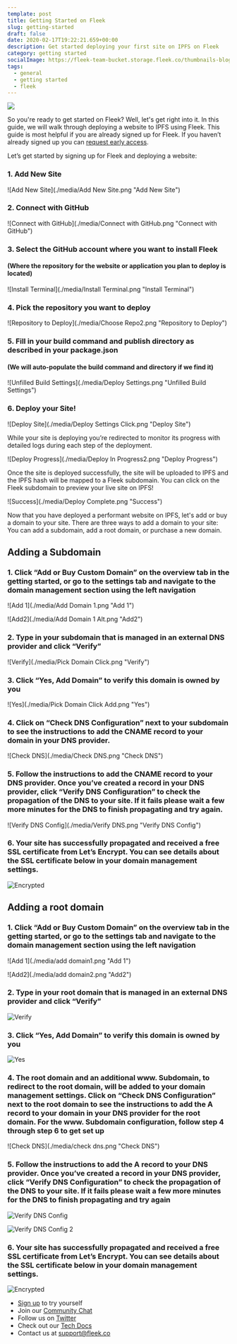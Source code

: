 ```yaml
---
template: post
title: Getting Started on Fleek
slug: getting-started
draft: false
date: 2020-02-17T19:22:21.659+00:00
description: Get started deploying your first site on IPFS on Fleek
category: getting started
socialImage: https://fleek-team-bucket.storage.fleek.co/thumbnails-blog/getting-started.png
tags:
  - general
  - getting started
  - fleek
---
```


![](https://fleek-team-bucket.storage.fleek.co/thumbnails-blog/getting-started.png)

So you're ready to get started on Fleek? Well, let's get right into it. In this guide, we will walk through deploying a website to IPFS using Fleek. This guide is most helpful if you are already signed up for Fleek. If you haven’t already signed up you can [request early access](https://terminalbeta.typeform.com/to/kionHH).

Let’s get started by signing up for Fleek and deploying a website:

### 1. Add New Site

![Add New Site](./media/Add New Site.png "Add New Site")

### 2. Connect with GitHub

![Connect with GitHub](./media/Connect with GitHub.png "Connect with GitHub")

### 3. **Select the GitHub account where you want to install Fleek**

#### **(Where the repository for the website or application you plan to deploy is located)**

![Install Terminal](./media/Install Terminal.png "Install Terminal")

### 4. **Pick the repository you want to deploy**

![Repository to Deploy](./media/Choose Repo2.png "Repository to Deploy")

### **5**. **Fill in your build command and publish directory as described in your package.json**

#### (We will auto-populate the build command and directory if we find it)

![Unfilled Build Settings](./media/Deploy Settings.png "Unfilled Build Settings")

### **6**. **Deploy your Site!**

![Deploy Site](./media/Deploy Settings Click.png "Deploy Site")

While your site is deploying you’re redirected to monitor its progress with detailed logs during each step of the deployment.

![Deploy Progress](./media/Deploy In Progress2.png "Deploy Progress")

Once the site is deployed successfully, the site will be uploaded to IPFS and the IPFS hash will be mapped to a Fleek subdomain. You can click on the Fleek subdomain to preview your live site on IPFS!

![Success](./media/Deploy Complete.png "Success")

Now that you have deployed a performant website on IPFS, let's add or buy a domain to your site. There are three ways to add a domain to your site: You can add a subdomain, add a root domain, or purchase a new domain.

## Adding a Subdomain

### 1. **Click “Add or Buy Custom Domain” on the overview tab in the getting started, or go to the settings tab and navigate to the domain management section using the left navigation**

![Add 1](./media/Add Domain 1.png "Add 1")

![Add2](./media/Add Domain 1 Alt.png "Add2")

### **2. Type in your subdomain that is managed in an external DNS provider and click “Verify”**

![Verify](./media/Pick Domain Click.png "Verify")

### **3. Click “Yes, Add Domain” to verify this domain is owned by you**

![Yes](./media/Pick Domain Click Add.png "Yes")

### 4. Click on “Check DNS Configuration” next to your subdomain to see the instructions to add the CNAME record to your domain in your DNS provider.

![Check DNS](./media/Check DNS.png "Check DNS")

### 5. **Follow the instructions to add the CNAME record to your DNS provider. Once you’ve created a record in your DNS provider, click “Verify DNS Configuration” to check the propagation of the DNS to your site. If it fails please wait a few more minutes for the DNS to finish propagating and try again.**

![Verify DNS Config](./media/Verify DNS.png "Verify DNS Config")

### 6. **Your site has successfully propagated and received a free SSL certificate from Let’s Encrypt. You can see details about the SSL certificate below in your domain management settings.**

![Encrypted](./media/Cert.png "Encrypted")

## Adding a root domain

### 1. **Click “Add or Buy Custom Domain” on the overview tab in the getting started, or go to the settings tab and navigate to the domain management section using the left navigation**

![Add 1](./media/add domain1.png "Add 1")

![Add2](./media/add domain2.png "Add2")

### **2. Type in your root domain that is managed in an external DNS provider and click “Verify”**

![Verify](./media/Verify.png "Verify")

### **3. Click “Yes, Add Domain” to verify this domain is owned by you**

![Yes](./media/yes.png "Yes")

### 4. **The root domain and an additional www. Subdomain, to redirect to the root domain, will be added to your domain management settings. Click on “Check DNS Configuration” next to the root domain to see the instructions to add the A record to your domain in your DNS provider for the root domain. For the www. Subdomain configuration, follow step 4 through step 6 to get set up**

![Check DNS](./media/check dns.png "Check DNS")

### 5. **Follow the instructions to add the A record to your DNS provider. Once you’ve created a record in your DNS provider, click “Verify DNS Configuration” to check the propagation of the DNS to your site. If it fails please wait a few more minutes for the DNS to finish propagating and try again**

![Verify DNS Config](./media/dns.png "Verify DNS Config")

![Verify DNS Config 2](./media/dns2.png "Verify DNS Config 2")

### 6. **Your site has successfully propagated and received a free SSL certificate from Let’s Encrypt. You can see details about the SSL certificate below in your domain management settings.**

![Encrypted](./media/certroot.png "Encrypted")

- [Sign up](https://app.fleek.co) to try yourself
- Join our [Community Chat](https://slack.fleek.co/)
- Follow us on [Twitter](https://twitter.com/fleek)
- Check out our [Tech Docs](https://docs.fleek.co/)
- Contact us at support@fleek.co

